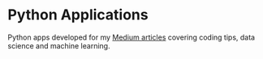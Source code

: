 
# Python Applications

Python apps developed for my [Medium articles](https://alpha2phi.medium.com/) covering coding tips, data science and machine learning.

